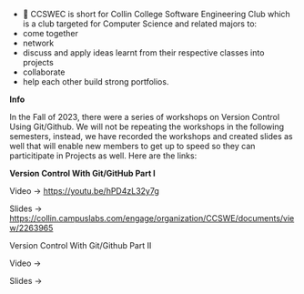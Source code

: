 - 👋 CCSWEC is short for Collin College Software Engineering Club which is a club targeted for Computer Science and related majors to:
- come together
- network
- discuss and apply ideas learnt from their respective classes into projects
- collaborate
- help each other build strong portfolios.

**Info**

In the Fall of 2023, there were a series of workshops on Version Control Using Git/Github. We will not be repeating the workshops in the following semesters, instead, we have recorded the workshops and created slides as well that will enable new members to get up to speed so they can particitipate in Projects as well. Here are the links:

**Version Control With Git/GitHub Part I**

Video -> https://youtu.be/hPD4zL32y7g

Slides -> https://collin.campuslabs.com/engage/organization/CCSWE/documents/view/2263965

Version Control With Git/Github Part II

Video ->

Slides ->
